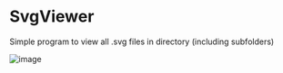 # SvgViewer
Simple program to view all .svg files in directory (including subfolders) 

![image](https://user-images.githubusercontent.com/63106764/188822425-75990c9d-e9e9-48d4-a6a9-18109fb0c459.png)

